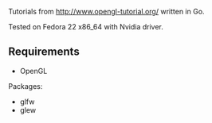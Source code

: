 Tutorials from <http://www.opengl-tutorial.org/> written in Go.

Tested on Fedora 22 x86_64 with Nvidia driver.

## Requirements

* OpenGL

Packages:

* glfw
* glew
